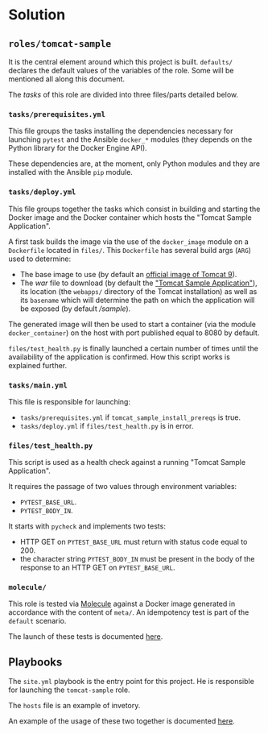 # Solution

## `roles/tomcat-sample`

It is the central element around which this project is built. `defaults/` declares the default values of the variables of the role. Some will be mentioned all along this document.

The *tasks* of this role are divided into three files/parts detailed below.

### `tasks/prerequisites.yml`

This file groups the tasks installing the dependencies necessary for launching `pytest` and the Ansible `docker_*` modules (they depends on the Python library for the Docker Engine API).

These dependencies are, at the moment, only Python modules and they are installed with the Ansible `pip` module.

### `tasks/deploy.yml`

This file groups together the tasks which consist in building and starting the Docker image and the Docker container which hosts the "Tomcat Sample Application".

A first task builds the image via the use of the `docker_image` module on a` Dockerfile` located in `files/`.
This `Dockerfile` has several build args (`ARG`) used to determine:
- The base image to use (by default an [official image of Tomcat 9](https://hub.docker.com/_/tomcat)).
- The *war* file to download (by default the ["Tomcat Sample Application"](https://tomcat.apache.org/tomcat-7.0-doc/appdev/sample/)), its location (the `webapps/` directory of the Tomcat installation) as well as its `basename` which will determine the path on which the application will be exposed (by default */sample*).

The generated image will then be used to start a container (via the module `docker_container`) on the host with port published equal to 8080 by default.

`files/test_health.py` is finally launched a certain number of times until the availability of the application is confirmed. How this script works is explained further.

### `tasks/main.yml`

This file is responsible for launching:
- `tasks/prerequisites.yml` if `tomcat_sample_install_prereqs` is true.
- `tasks/deploy.yml` if `files/test_health.py` is in error.

### `files/test_health.py`

This script is used as a health check against a running "Tomcat Sample Application".

It requires the passage of two values ​​through environment variables:
- `PYTEST_BASE_URL`.
- `PYTEST_BODY_IN`.

It starts with `pycheck` and implements two tests:
- HTTP GET on `PYTEST_BASE_URL` must return with status code equal to 200.
- the character string `PYTEST_BODY_IN` must be present in the body of the response to an HTTP GET on `PYTEST_BASE_URL`.

### `molecule/`

This role is tested via [Molecule](https://molecule.readthedocs.io/en/2.22) against a Docker image generated in accordance with the content of `meta/`.
An idempotency test is part of the `default` scenario.

The launch of these tests is documented [here](README.md#via-molecule-and-docker).

## Playbooks

The `site.yml` playbook is the entry point for this project. He is responsible for launching the `tomcat-sample` role.

The `hosts` file is an example of invetory.

An example of the usage of these two together is documented [here](README.md#against-localhost).
